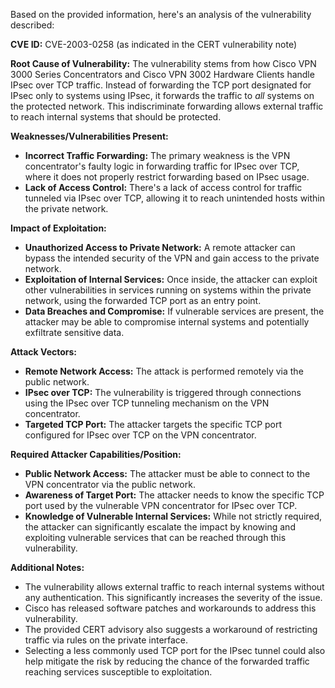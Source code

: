 Based on the provided information, here's an analysis of the vulnerability described:

**CVE ID:** CVE-2003-0258 (as indicated in the CERT vulnerability note)

**Root Cause of Vulnerability:**
The vulnerability stems from how Cisco VPN 3000 Series Concentrators and Cisco VPN 3002 Hardware Clients handle IPsec over TCP traffic. Instead of forwarding the TCP port designated for IPsec only to systems using IPsec, it forwards the traffic to *all* systems on the protected network. This indiscriminate forwarding allows external traffic to reach internal systems that should be protected.

**Weaknesses/Vulnerabilities Present:**
- **Incorrect Traffic Forwarding:** The primary weakness is the VPN concentrator's faulty logic in forwarding traffic for IPsec over TCP, where it does not properly restrict forwarding based on IPsec usage.
- **Lack of Access Control:** There's a lack of access control for traffic tunneled via IPsec over TCP, allowing it to reach unintended hosts within the private network.

**Impact of Exploitation:**
- **Unauthorized Access to Private Network:** A remote attacker can bypass the intended security of the VPN and gain access to the private network.
- **Exploitation of Internal Services:** Once inside, the attacker can exploit other vulnerabilities in services running on systems within the private network, using the forwarded TCP port as an entry point.
- **Data Breaches and Compromise:** If vulnerable services are present, the attacker may be able to compromise internal systems and potentially exfiltrate sensitive data.

**Attack Vectors:**
- **Remote Network Access:** The attack is performed remotely via the public network.
- **IPsec over TCP:** The vulnerability is triggered through connections using the IPsec over TCP tunneling mechanism on the VPN concentrator.
- **Targeted TCP Port:** The attacker targets the specific TCP port configured for IPsec over TCP on the VPN concentrator.

**Required Attacker Capabilities/Position:**
- **Public Network Access:** The attacker must be able to connect to the VPN concentrator via the public network.
- **Awareness of Target Port:** The attacker needs to know the specific TCP port used by the vulnerable VPN concentrator for IPsec over TCP.
- **Knowledge of Vulnerable Internal Services:** While not strictly required, the attacker can significantly escalate the impact by knowing and exploiting vulnerable services that can be reached through this vulnerability.

**Additional Notes:**

- The vulnerability allows external traffic to reach internal systems without any authentication. This significantly increases the severity of the issue.
- Cisco has released software patches and workarounds to address this vulnerability.
- The provided CERT advisory also suggests a workaround of restricting traffic via rules on the private interface.
- Selecting a less commonly used TCP port for the IPsec tunnel could also help mitigate the risk by reducing the chance of the forwarded traffic reaching services susceptible to exploitation.